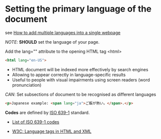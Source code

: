 # Setting the primary language of the document

see [How to add multiple languages into a single webpage](https://developer.mozilla.org/en-US/docs/Learn/HTML/Introduction_to_HTML/The_head_metadata_in_HTML#Setting_the_primary_language_of_the_document)

*NOTE*: **SHOULD** set the language of your page.

Add the lang="" attribute to the opening HTML tag &lt;html&gt;

```html
<html lang="en-US">
```

- HTML document will be indexed more effectively by search engines
- Allowing to appear correctly in language-specific results
- Useful to people with visual impairments using screen readers (word pronunciation)

*CAN*: Set subsections of document to be recognised as different languages

```html
<p>Japanese example: <span lang="ja">ご飯が熱い。</span>.</p>
```

**Codes** are defined by [ISO 639-1](https://en.wikipedia.org/wiki/ISO_639-1) standard.

- [List of ISO 639-1 codes](https://en.wikipedia.org/wiki/List_of_ISO_639-1_codes)

- [W3C: Language tags in HTML and XML](https://www.w3.org/International/articles/language-tags/)
